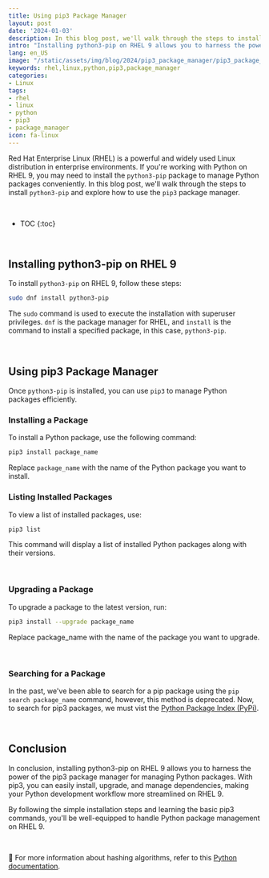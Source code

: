 ```yaml
---
title: Using pip3 Package Manager
layout: post
date: '2024-01-03'
description: In this blog post, we'll walk through the steps to install `python3-pip` and explore how to use the `pip3` package manager.
intro: "Installing python3-pip on RHEL 9 allows you to harness the power of the pip3 package manager for managing Python packages. With pip3, you can easily install, upgrade, and manage dependencies, making your Python development workflow more streamlined on RHEL 9."
lang: en_US
image: "/static/assets/img/blog/2024/pip3_package_manager/pip3_package_manager.jpg"
keywords: rhel,linux,python,pip3,package_manager
categories:
- Linux
tags:
- rhel
- linux
- python
- pip3
- package_manager
icon: fa-linux
---
```



Red Hat Enterprise Linux (RHEL) is a powerful and widely used Linux distribution in enterprise environments. If you're working with Python on RHEL 9, you may need to install the `python3-pip` package to manage Python packages conveniently. In this blog post, we'll walk through the steps to install `python3-pip` and explore how to use the `pip3` package manager.

<br>

* TOC 
{:toc}

<br>

## Installing python3-pip on RHEL 9

To install `python3-pip` on RHEL 9, follow these steps:

```bash
sudo dnf install python3-pip
```

The `sudo` command is used to execute the installation with superuser privileges. `dnf` is the package manager for RHEL, and `install` is the command to install a specified package, in this case, `python3-pip`.

<br>

## Using pip3 Package Manager

Once `python3-pip` is installed, you can use `pip3` to manage Python packages efficiently. 

### Installing a Package
To install a Python package, use the following command:


```bash
pip3 install package_name
```

Replace `package_name` with the name of the Python package you want to install.

### Listing Installed Packages
To view a list of installed packages, use:

```bash
pip3 list
```

This command will display a list of installed Python packages along with their versions.

<br>

### Upgrading a Package
To upgrade a package to the latest version, run:

```bash
pip3 install --upgrade package_name
```

Replace package_name with the name of the package you want to upgrade.

<br>

### Searching for a Package
In the past, we've been able to search for a pip package using the `pip search package_name` command, however, this method is deprecated. Now, to search for pip3 packages, we must vist the [Python Package Index (PyPi)](https://pypi.org).

<br>

## Conclusion

In conclusion, installing python3-pip on RHEL 9 allows you to harness the power of the pip3 package manager for managing Python packages. With pip3, you can easily install, upgrade, and manage dependencies, making your Python development workflow more streamlined on RHEL 9.

By following the simple installation steps and learning the basic pip3 commands, you'll be well-equipped to handle Python package management on RHEL 9.

<br>

📝 For more information about hashing algorithms, refer to this [Python documentation](https://docs.python.org/3/).


